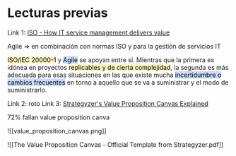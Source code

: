 # Lecturas previas

Link 1: [ISO - How IT service management delivers value](https://www.iso.org/news/ref2696.html)

Agile => en combinación con normas ISO y para la gestión de servicios IT

<mark style="background: #FFF3A3A6;">ISO/IEC 20000-1</mark> y <mark style="background: #ADCCFFA6;">Agile</mark> se apoyan entre sí. Mientras que la primera es idónea en proyectos <mark style="background: #FFF3A3A6;">replicables y de cierta complejidad</mark>, la segunda es más adecuada para esas situaciones en las que existe mucha <mark style="background: #ADCCFFA6;">incertidumbre o cambios frecuentes</mark> en torno a aquello que se va a suministrar y el modo de suministrarlo.

Link 2: roto
Link 3: [Strategyzer's Value Proposition Canvas Explained](https://www.youtube.com/watch?v=ReM1uqmVfP0&ab_channel=Strategyzer)

72% fallan
value proposition canva

![[value_proposition_canvas.png]]

![[The Value Proposition Canvas - Official Template from Strategyzer.pdf]]